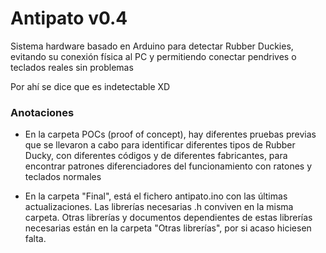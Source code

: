 # Antipato v0.4
Sistema hardware basado en Arduino para detectar Rubber Duckies, evitando su conexión física al PC y permitiendo conectar pendrives o teclados reales sin problemas

Por ahí se dice que es indetectable XD

### Anotaciones

* En la carpeta POCs (proof of concept), hay diferentes pruebas previas que se llevaron a cabo para identificar diferentes tipos de Rubber Ducky, con diferentes códigos y de diferentes fabricantes, para encontrar patrones diferenciadores del funcionamiento con ratones y teclados normales

* En la carpeta "Final", está el fichero antipato.ino con las últimas actualizaciones. Las librerías necesarias .h conviven en la misma carpeta. Otras librerías y documentos dependientes de estas librerías necesarias están en la carpeta "Otras librerías", por si acaso hiciesen falta.
